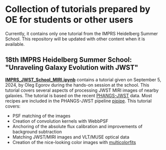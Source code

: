 # Collection of tutorials prepared by OE for students or other users

Currently, it contains only one tutorial from the IMPRS Heidelberg Summer School. This repository will be updated with other content when it is available.

## 18th IMPRS Heidelberg Summer School: "Unraveling Galaxy Evolution with JWST"
[**IMPRS_JWST_School_MIRI.ipynb**](https://github.com/oegorov/oe_tutorials/IMPRS_JWST_School_MIRI.ipynb) contains a tutorial given on September 5, 2024, by Oleg Egorov during the hands-on session at the school. 
This tutorial covers several aspects of processing JWST MIRI images of nearby galaxies. The tutorial is based on the recent [PHANGS-JWST](https://phangs.org) data. Most recipes are included in the PHANGS-JWST pipeline [pjpipe](https://github.com/PhangsTeam/pjpipe). This tutorial covers:
- PSF matching of the images
- Creation of convolution kernels with WebbPSF
- Anchoring of the absolute flux calibration and improvements of background subtraction
- Matching JWST/MIRI images and VLT/MUSE optical data
- Creation of the nice-looking color images with [multicolorfits](https://github.com/pjcigan/multicolorfits)

